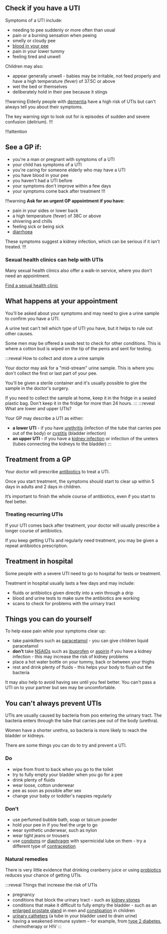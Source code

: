 ## Check if you have a UTI

Symptoms of a UTI include:

- needing to pee suddenly or more often than usual
- pain or a burning sensation when peeing
- smelly or cloudy pee 
- [blood in your pee](www.nhs.uk/conditions/blood-in-urine/Pages/Introduction.aspx)
- pain in your lower tummy 
- feeling tired and unwell

Children may also:

- appear generally unwell - babies may be irritable, not feed properly and have a high temperature (fever) of 37.5C or above
- wet the bed or themselves
- deliberately hold in their pee because it stings

!!!warning
Elderly people with [dementia](http://www.nhs.uk/Conditions/dementia-guide/Pages/about-dementia.aspx) have a high risk of UTIs but can't always tell you about their symptoms.

The key warning sign to look out for is episodes of sudden and severe confusion (delirium).
!!!

!!!attention
## See a GP if:

- you're a man or pregnant with symptoms of a UTI
- your child has symptoms of a UTI
- you're caring for someone elderly who may have a UTI
- you have blood in your pee
- you haven't had a UTI before
- your symptoms don't improve within a few days
- your symptoms come back after treatment
!!!

!!!warning
**Ask for an urgent GP appointment if you have:**

- pain in your sides or lower back
- a high temperature (fever) of 38C or above
- shivering and chills
- feeling sick or being sick
- [diarrhoea](http://www.nhs.uk/conditions/diarrhoea/Pages/Introduction.aspx)

These symptoms suggest a kidney infection, which can be serious if it isn't treated.
!!!

### Sexual health clinics can help with UTIs

Many sexual health clinics also offer a walk-in service, where you don't need an appointment.

[Find a sexual health clinic](http://www.nhs.uk/Service-Search/Sexual%20health%20services/LocationSearch/1847) 

## What happens at your appointment 

You'll be asked about your symptoms and may need to give a urine sample to confirm you have a UTI. 

A urine test can't tell which type of UTI you have, but it helps to rule out other causes.

Some men may be offered a swab test to check for other conditions. This is where a cotton bud is wiped on the tip of the penis and sent for testing.

:::reveal How to collect and store a urine sample

Your doctor may ask for a "mid-stream" urine sample. This is where you don't collect the first or last part of your pee.

You'll be given a sterile container and it's usually possible to give the sample in the doctor's surgery.

If you need to collect the sample at home, keep it in the fridge in a sealed plastic bag. Don't keep it in the fridge for more than 24 hours.
:::
:::reveal What are lower and upper UTIs?

Your GP may describe a UTI as either:

- **a lower UTI** - if you have [urethritis](http://www.nhs.uk/conditions/non_specific_urethritis/pages/introduction.aspx) (infection of the tube that carries pee out of the body) or [cystitis](http://www.nhs.uk/conditions/cystitis/Pages/Introduction.aspx) (bladder infection) 
- **an upper UTI** - if you have a [kidney infection](http://www.nhs.uk/Conditions/Kidney-infection/Pages/Introduction.aspx) or infection of the ureters (tubes connecting the kidneys to the bladder)
:::

## Treatment from a GP

Your doctor will prescribe [antibiotics](http://www.nhs.uk/conditions/Antibiotics-penicillins/Pages/Introduction.aspx) to treat a UTI. 

Once you start treatment, the symptoms should start to clear up within 5 days in adults and 2 days in children. 

It’s important to finish the whole course of antibiotics, even if you start to feel better.

### Treating recurring UTIs

If your UTI comes back after treatment, your doctor will usually prescribe a longer course of antibiotics. 

If you keep getting UTIs and regularly need treatment, you may be given a repeat antibiotics prescription.

## Treatment in hospital

Some people with a severe UTI need to go to hospital for tests or treatment.

Treatment in hospital usually lasts a few days and may include: 

- fluids or antibiotics given directly into a vein through a drip
- blood and urine tests to make sure the antibiotics are working
- scans to check for problems with the urinary tract

## Things you can do yourself

To help ease pain while your symptoms clear up:

- take painkillers such as [paracetamol](http://www.nhs.uk/conditions/Painkillers-paracetamol/Pages/Introduction.aspx) - you can give children liquid paracetamol
- **don’t** take  [NSAIDs](http://www.nhs.uk/Conditions/Anti-inflammatories-non-steroidal/Pages/Introduction.aspx) such as [ibuprofen](http://www.nhs.uk/Conditions/Painkillers-ibuprofen/Pages/Introduction.aspx) or [aspirin](http://www.nhs.uk/conditions/anti-platelets-aspirin-low-dose-/Pages/Introduction.aspx) if you have a kidney infection - this may increase the risk of kidney problems
- place a hot water bottle on your tummy, back or between your thighs
- rest and drink plenty of fluids - this helps your body to flush out the bacteria

It may also help to avoid having sex until you feel better. You can't pass a UTI on to your partner but sex may be uncomfortable.

## You can't always prevent UTIs

UTIs are usually caused by bacteria from poo entering the urinary tract. The bacteria enters through the tube that carries pee out of the body (urethra).

Women have a shorter urethra, so bacteria is more likely to reach the bladder or kidneys.

There are some things you can do to try and prevent a UTI.

<section class="panel panel--binary">
  <article class="panel__column">
    <div class="panel__content">
      <h3>Do</h3>
      <ul class="list--check">
        <li>wipe from front to back when you go to the toilet</li>
        <li>try to fully empty your bladder when you go for a pee</li>
        <li>drink plenty of fluids</li>
        <li>wear loose, cotton underwear</li>
        <li>pee as soon as possible after sex</li>
        <li>change your baby or toddler's nappies regularly</li>
      </ul>
    </div>
  </article>
  <article class="panel__column">
    <div class="panel__content">
      <h3>Don’t</h3>
      <ul class="list--cross">
        <li>use perfumed bubble bath, soap or talcum powder</li>
        <li>hold your pee in if you feel the urge to go</li>
        <li>wear synthetic underwear, such as nylon </li>
        <li>wear tight jeans or trousers</li>
        <li>use <a href="http://www.nhs.uk/Conditions/contraception-guide/Pages/male-condoms.aspx">condoms</a> or <a href="http://www.nhs.uk/Conditions/contraception-guide/Pages/contraceptive-diaphragm.aspx">diaphragm</a> with spermicidal lube on them - try a different type of <a href="http://www.nhs.uk/conditions/contraception-guide/pages/contraception.aspx">contraception</a></li>
      </ul>
    </div>
  </article>
</section>


### Natural remedies

There is very little evidence that drinking cranberry juice or using [probiotics](http://www.nhs.uk/Conditions/probiotics/Pages/Introduction.aspx) reduces your chance of getting UTIs.

:::reveal Things that increase the risk of UTIs

- pregnancy
- conditions that block the urinary tract - such as [kidney stones](http://www.nhs.uk/Conditions/kidney-stones/Pages/Introduction.aspx)
- conditions that make it difficult to fully empty the bladder - such as an [enlarged prostate gland](http://www.nhs.uk/conditions/Prostate-enlargement/Pages/Introduction.aspx) in men and [constipation](https://beta.nhs.uk/conditions/constipation) in children
- [urinary catheters](http://www.nhs.uk/conditions/urinary-catheterization/Pages/Introduction.aspx) (a tube in your bladder used to drain urine)
- having a weakened immune system – for example, from [type 2 diabetes](https://beta.nhs.uk/conditions/type-2-diabetes/check-if-you-have-it), chemotherapy or HIV 
:::